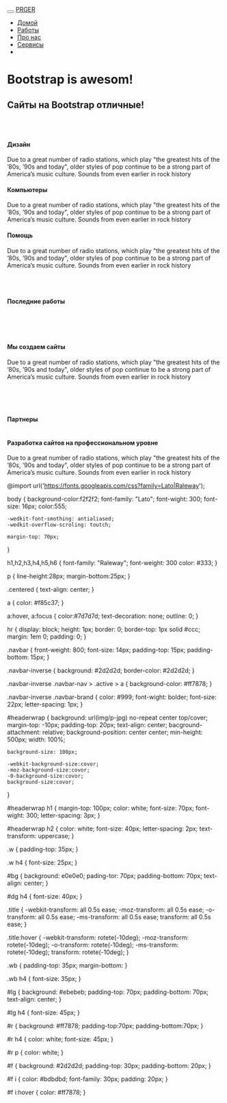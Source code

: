 <!DOCTYPE html>
<html>
<head>
    <meta charset="UTF-8"/>
	<meta name="viewport" content="width=device-width,initial-scale=1.0">
	<title>Bootstrap сайт</title>
	<link rel="stylesheet" href="/css/bootstrap.css">
	<link rel="stylesheet" href="/css/font-awesome.css">
	<link rel="stylesheet" href="/css/main.css">
</head>
<body>
 <div class="navber navber-inverse navbar-fixed-top">
   <div class="container">
    <div class="navbar-header"></div>
     <button type="button" class="navbar-toggle" data-toggle="collapse" data-target=".navbar-collapse">
	   <span class="icon-bar"></span>
	   <span class="icon-bar"></span>
	   <span class="icon-bar"></span>
	 </button>
	 <a class="navbar-brand" href="#">PR<i class="fa fa-circle"></i>GER</a> 
    </div>
	<div class="navbar-collapse collapse">
	 <ul class="nav navbar-nov navbar-right">
	  <li class="active"><a href="#">Домой</a></li>
	  <li><a href="#">Работы</a></li>
	  <li><a href="#">Про нас</a></li>
	  <li><a href="#">Сервисы</a></li>
	  <li><a href="#"><i class="fa fa-envelope-o" aria-hidden="true"></i></a></li>
     </ul>
    </div>
   </div>
 </div>
 <div id="headerwrap">
   <div class="container">
     <div class="row centered"></div>
	  <div class="col-lg-8 col-lg-offsset-2">
	   <h1>Bootstrap is awesom!</h1>
	   <h2>Сайты на Bootstrap отличные!</h2>
     </div>
    </div>
   </div>
  </div>
  <div class="container w">
   <div class="row centere"></div>
    <br><br>
	<div class="col-lg-4">
	 <i class="fa fa-heart"></i>
	 <h4>Дизайн</h4>
	 <p>Due to a great number of radio stations, which play "the greatest hits of the ’80s, ’90s and today", older 
	 styles of pop continue to be a strong part of America’s music culture. Sounds from even earlier in rock history</p>
      </div>
      <div class="col-lg-4">
      <i class="fa fa-laptop"></i>
	  <h4>Компьютеры</h4>
	  <p>Due to a great number of radio stations, which play "the greatest hits of the ’80s, ’90s and today", older 
	  styles of pop continue to be a strong part of America’s music culture. Sounds from even earlier in rock history</p>
	 </div>
	 <div class="col-lg-4">
      <i class="fa fa-trophy"></i>
	  <h4>Помощь</h4>
	  <p>Due to a great number of radio stations, which play "the greatest hits of the ’80s, ’90s and today", older 
	  styles of pop continue to be a strong part of America’s music culture. Sounds from even earlier in rock history</p>
    <div>
   </div>
  <br><br>
 <div id="dg">
   <div class="container">
    <div class="row centered">
	  <h4>Последние работы</h4>
	  <br>
	  <div class="col-lg-4">
	    <div class="title">
	     <a href="#"><ing src="img/01.png" ait=""></a>
	    </div>
	  </div>
	  <div class="col-lg-4">
	    <div class="title">
	     <a href="#"><ing src="img/02.png" ait=""></a>
	    </div>
	  </div>
	  <div class="col-lg-4">
	    <div class="title">
	     <a href="#"><ing src="img/03.png" ait=""></a>
	    </div>
	   </div>
	  </div>
	 </div>
	</div>
	<div class="container wb">
	 <div class="row centered">
	  <br><br>
	  <div class="col-lg-8 col-lg-offset-2">
	   <h4>Мы создаем сайты</h4>
	   <p>Due to a great number of radio stations, which play "the greatest hits of the ’80s, ’90s and today", older 
	  styles of pop continue to be a strong part of America’s music culture. Sounds from even earlier in rock history</p>
	   <p><br><br></p>
	</div>
	<div class="col-lg-2"></div>
	<div class="col-lg-10 col-lg-offset-1">
	 <img src="img/01.png" alt="" class="img-responsive">
   </div>
  </div>
 </div>
 <div id="lj">
  <div class="container">
   <div class="row centered">
    <h4>Партнеры</h4>
	<div class="col-2 col-lj-offset-1">
	  <img src="img/c01.png" alt="">
	</div>
	<div class="col-2">
	  <img src="img/c02.png" alt="">
	</div>
	<div class="col-2">
	  <img src="img/c03.png" alt="">
	</div>
	<div class="col-2">
	  <img src="img/c04.png" alt="">
	</div>
	<div class="col-2">
	  <img src="img/c05.png" alt="">
	</div>
   </div>
  </div>
 </div>
 <div id="r">
  <div class="container">
   <div class="row centered">
    <div class="col-lg-8 col-lj-offset-2">
	 <h4>Разработка сайтов на профессиональном уровне</h4>
     <p>Due to a great number of radio stations, which play "the greatest hits of the ’80s, ’90s and today", older 
	  styles of pop continue to be a strong part of America’s music culture. Sounds from even earlier in rock history</p>
    </div>
   </div>
  </div>
 </div>
 <div id="f">
  <div class="container">
   <div class="row centered">
    <a href="#"><i class="fa fa-twitter"></i></a>
	<a href="#"><i class="fa fa-facebook"></i></a>
	<a href="#"><i class="fa fa-vk"></i></a>
   </div>
  </div>
 <div>
	<script src="https://ajax.google.com/ajax/libs/jquery/3.1.0/jquery.min.js"></script>
    <script src="js/bootstrap.min.js"></script>
 </body>
 </html>
      
      
      
      
      
      
@import url('https://fonts.googleapis.com/css?family=Lato|Raleway');

 body {
	background-color:f2f2f2;
	font-family: "Lato";
	font-wight: 300;
	font-size: 16px;
	color:555;
	
	-wedkit-font-smothing: antialiased;
	-wedkit-overflow-scroling: toutch;
	
    margin-top: 70px;	
}

  h1,h2,h3,h4,h5,h6 {
	font-family: "Raleway";
	font-weight: 300
	color: #333;
}
  
  p {
	line-height:28px;
	margin-bottom:25px;
 }
 
 .centered {
	text-align: center;
 }
 
 a {
	color: #f85c37;
 }
 
 a:hover, a:focus {
	color:#7d7d7d;
	text-decoration: none;
	outline: 0;
 }
 
 hr {
  display: block;
  height: 1px;
  border: 0;
  border-top: 1px solid #ccc;
  margin: 1em 0;
  padding: 0;
 }
 
.navbar {
  front-weight: 800;
  font-size: 14px;
  padding-top: 15px;
  padding-bottom: 15px;
 }
	
.navbar-inverse {
  background: #2d2d2d;
  border-color: #2d2d2d; 
 }	
 
 .navbar-inverse .navbar-nav > .active > a {
  background-color: #ff7878;
 }
 
 .navbar-inverse .navbar-brand {
	 color: #999;
	 font-wight: bolder;
	 font-size: 22px;
	 letter-spacing: 1px;
 }
 
 #headerwrap {
	 background: url(img/p-jpg) no-repeat center top/сover;
	 margin-top: -10px;
	 padding-top: 20px;
	 text-align: center;
	 bacground-attachment: relative;
	 background-position: center center;
	 min-height: 500px;
	 width: 100%;
	 
	background-size: 100px;
	 
	-webkit-background-size:covor;
	-moz-background-size:covor;
	-0-background-size:covor;
	background-size:covor;
 }
 
  #headerwrap h1 {
	margin-top: 100px;
	color: white;
	font-size: 70px;
	font-wight: 300;
	letter-spacing: 3px;
  }
  
  #headerwrap h2 {
	color: white;
	font-size: 40px;
	letter-spacing: 2px;
	text-transform: uppercase;
  }
 
 .w {
	padding-top: 35px;
 }
 
 .w h4 {
	font-size: 25px;
 }
 
 #bg {
	 background: e0e0e0;
	 pading-tor: 70px;
	 padding-bottom: 70px;
	 text-align: center;
 }
 
 #dg h4 {
	 font-size: 40px;
 }
 
 .title {
	-webkit-transform: all 0.5s ease;
	   -moz-transform: all 0.5s ease;
	     -o-transform: all 0.5s ease;
		-ms-transform: all 0.5s ease;
	        transform: all 0.5s ease;
 }
 
 .title:hover {
	-webkit-transform: rotete(-10deg);
	   -moz-transform: rotete(-10deg);
	     -o-transform: rotete(-10deg);
		-ms-transform: rotete(-10deg);
	        transform: rotete(-10deg);
 }
 
 .wb {
	 padding-top: 35px;
	 margin-bottom:
 }
 
 .wb h4 {
	 font-size: 35px;
 }
 
 #lg {
	background: #ebebeb;
	padding-top: 70px;
	padding-bottom: 70px;
	text-align: center;
 }
 
 #lg h4 {
	font-size: 45px;
 }
 
 #r {
	background: #ff7878;
	padding-top:70px;
	padding-bottom:70px;
 }
 
 
 #r h4 {
	color: white;
	font-size: 45px;
 }
 
 #r p {
	color: white;
 }
 
 
 #f {
	background: #2d2d2d;
	padding-top: 30px;
	padding-bottom: 20px;
 }

 #f i {
    color: #bdbdbd;
	font-family: 30px;
	padding: 20px;
 }

 #f i:hover {
    color: #ff7878;
 }	
